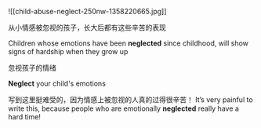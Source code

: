 ![[child-abuse-neglect-250nw-1358220665.jpg]]

从小情感被忽视的孩子，长大后都有这些辛苦的表现

Children whose emotions have been **neglected** since childhood, will show signs of hardship when they grow up

忽视孩子的情绪

**Neglect** your child's emotions

写到这里挺难受的，因为情感上被忽视的人真的过得很辛苦！
It’s very painful to write this, because people who are emotionally **neglected** really have a hard time!
